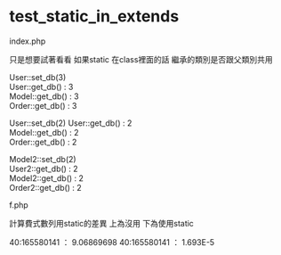 # test_static_in_extends

index.php   

只是想要試著看看  如果static 在class裡面的話 繼承的類別是否跟父類別共用    

User::set_db(3)   
User::get_db() : 3  
Model::get_db() : 3  
Order::get_db() : 3  


User::set_db(2) 
User::get_db() : 2  
Model::get_db() : 2  
Order::get_db() : 2  


Model2::set_db(2)  
User2::get_db() : 2  
Model2::get_db() : 2   
Order2::get_db() : 2    


f.php

計算費式數列用static的差異  上為沒用  下為使用static

40:165580141 ： 9.06869698
40:165580141 ： 1.693E-5

